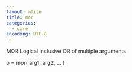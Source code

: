```yaml
---
layout: mfile
title: mor
categories:
  - core
encoding: UTF-8
---
```


MOR  Logical inclusive OR of multiple arguments

o = mor( arg1, arg2, ... )